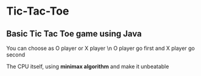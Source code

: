 # Tic-Tac-Toe
## Basic Tic Tac Toe game using Java

You can choose as O player or X player \n
O player go first and X player go second

The CPU itself, using **minimax algorithm** and make it unbeatable
